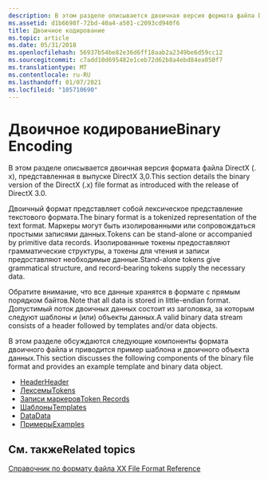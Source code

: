 ```yaml
---
description: В этом разделе описывается двоичная версия формата файла DirectX (. x), представленная в выпуске DirectX 3,0.
ms.assetid: d1b6698f-72bd-40a4-a501-c2093cd940f6
title: Двоичное кодирование
ms.topic: article
ms.date: 05/31/2018
ms.openlocfilehash: 56937b54be82e36d6ff18aab2a2349be6d59cc12
ms.sourcegitcommit: c7add10d695482e1ceb72d62b8a4ebd84ea050f7
ms.translationtype: MT
ms.contentlocale: ru-RU
ms.lasthandoff: 01/07/2021
ms.locfileid: "105710690"
---
```

# <a name="binary-encoding"></a><span data-ttu-id="c76ea-103">Двоичное кодирование</span><span class="sxs-lookup"><span data-stu-id="c76ea-103">Binary Encoding</span></span>

<span data-ttu-id="c76ea-104">В этом разделе описывается двоичная версия формата файла DirectX (. x), представленная в выпуске DirectX 3,0.</span><span class="sxs-lookup"><span data-stu-id="c76ea-104">This section details the binary version of the DirectX (.x) file format as introduced with the release of DirectX 3.0.</span></span>

<span data-ttu-id="c76ea-105">Двоичный формат представляет собой лексическое представление текстового формата.</span><span class="sxs-lookup"><span data-stu-id="c76ea-105">The binary format is a tokenized representation of the text format.</span></span> <span data-ttu-id="c76ea-106">Маркеры могут быть изолированными или сопровождаться простыми записями данных.</span><span class="sxs-lookup"><span data-stu-id="c76ea-106">Tokens can be stand-alone or accompanied by primitive data records.</span></span> <span data-ttu-id="c76ea-107">Изолированные токены предоставляют грамматические структуры, а токены для чтения и записи предоставляют необходимые данные.</span><span class="sxs-lookup"><span data-stu-id="c76ea-107">Stand-alone tokens give grammatical structure, and record-bearing tokens supply the necessary data.</span></span>

<span data-ttu-id="c76ea-108">Обратите внимание, что все данные хранятся в формате с прямым порядком байтов.</span><span class="sxs-lookup"><span data-stu-id="c76ea-108">Note that all data is stored in little-endian format.</span></span> <span data-ttu-id="c76ea-109">Допустимый поток двоичных данных состоит из заголовка, за которым следуют шаблоны и (или) объекты данных.</span><span class="sxs-lookup"><span data-stu-id="c76ea-109">A valid binary data stream consists of a header followed by templates and/or data objects.</span></span>

<span data-ttu-id="c76ea-110">В этом разделе обсуждаются следующие компоненты формата двоичного файла и приводится пример шаблона и двоичного объекта данных.</span><span class="sxs-lookup"><span data-stu-id="c76ea-110">This section discusses the following components of the binary file format and provides an example template and binary data object.</span></span>

-   [<span data-ttu-id="c76ea-111">Header</span><span class="sxs-lookup"><span data-stu-id="c76ea-111">Header</span></span>](header.md)
-   [<span data-ttu-id="c76ea-112">Лексемы</span><span class="sxs-lookup"><span data-stu-id="c76ea-112">Tokens</span></span>](tokens.md)
-   [<span data-ttu-id="c76ea-113">Записи маркеров</span><span class="sxs-lookup"><span data-stu-id="c76ea-113">Token Records</span></span>](token-records.md)
-   [<span data-ttu-id="c76ea-114">Шаблоны</span><span class="sxs-lookup"><span data-stu-id="c76ea-114">Templates</span></span>](dx9-graphics-reference-x-file-binaryencoding-templates.md)
-   [<span data-ttu-id="c76ea-115">Data</span><span class="sxs-lookup"><span data-stu-id="c76ea-115">Data</span></span>](dx9-graphics-reference-x-file-binaryencoding-data.md)
-   [<span data-ttu-id="c76ea-116">Примеры</span><span class="sxs-lookup"><span data-stu-id="c76ea-116">Examples</span></span>](examples.md)

## <a name="related-topics"></a><span data-ttu-id="c76ea-117">См. также</span><span class="sxs-lookup"><span data-stu-id="c76ea-117">Related topics</span></span>

<dl> <dt>

[<span data-ttu-id="c76ea-118">Справочник по формату файла X</span><span class="sxs-lookup"><span data-stu-id="c76ea-118">X File Format Reference</span></span>](dx9-graphics-reference-x-file-format.md)
</dt> </dl>

 

 




